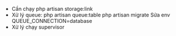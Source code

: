 - Cần chạy php artisan storage:link
- Xử lý queue:
php artisan queue:table
php artisan migrate
Sửa env QUEUE_CONNECTION=database
- Xử lý chạy supervisor
